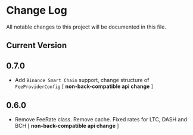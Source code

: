 # Change Log
All notable changes to this project will be documented in this file.

## Current Version

## 0.7.0

* Add `Binance Smart Chain` support, change structure of `FeeProviderConfig` [ **non-back-compatible api change** ]

## 0.6.0

* Remove FeeRate class. Remove cache. Fixed rates for LTC, DASH and BCH [ **non-back-compatible api change** ]



